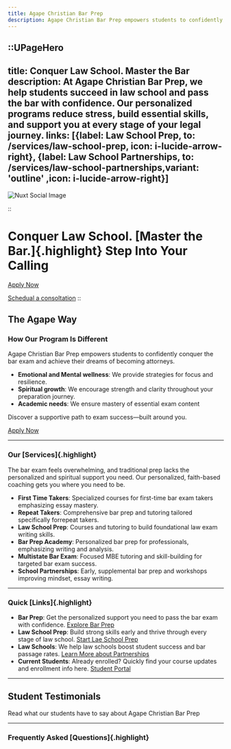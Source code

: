 ```yaml
---
title: Agape Christian Bar Prep
description: Agape Christian Bar Prep empowers students to confidently conquer the bar exam and achieve their dreams of becoming attorneys.
---
```


::UPageHero
---

title: Conquer Law School. Master the Bar
description: At Agape Christian Bar Prep, we help students succeed in law school and pass the bar with confidence. Our personalized programs reduce stress, build essential skills, and support you at every stage of your legal journey.
links: [{label: Law School Prep, to: /services/law-school-prep, icon: i-lucide-arrow-right}, {label: Law School Partnerships, to: /services/law-school-partnerships,variant: 'outline' ,icon: i-lucide-arrow-right}]
---

![Nuxt Social Image](https://nuxt.com/new-social.jpg)

::

# Conquer Law School. [Master the Bar.]{.highlight} Step Into Your Calling

[Apply Now](/apply)

[Schedual a consoltation](/apply)
::

## The Agape Way

### How Our Program Is Different

Agape Christian Bar Prep empowers students to confidently conquer the bar exam and achieve their dreams of becoming attorneys.

- **Emotional and Mental wellness**: We provide strategies for focus and resilience.
- **Spiritual growth**: We encourage strength and clarity throughout your preparation journey.
- **Academic needs**: We ensure mastery of essential exam content

Discover a supportive path to exam success—built around you.

[Apply Now](/apply)

---

### Our [Services]{.highlight}

The bar exam feels overwhelming, and traditional prep lacks the personalized and spiritual support you need. Our personalized, faith-based coaching gets you where you need to be.

- **First Time Takers**: Specialized courses for first-time bar exam takers emphasizing essay mastery.
- **Repeat Takers**: Comprehensive bar prep and tutoring tailored specifically forrepeat takers.
- **Law School Prep**: Courses and tutoring to build foundational law exam writing skills.
- **Bar Prep Academy**: Personalized bar prep for professionals, emphasizing writing and analysis.
- **Multistate Bar Exam**: Focused MBE tutoring and skill-building for targeted bar exam success.
- **School Partnerships**: Early, supplemental bar prep and workshops improving mindset, essay writing.

---

### Quick [Links]{.highlight}

- **Bar Prep**: Get the personalized support you need to pass the bar exam with confidence. [Explore Bar Prep](/services/)
- **Law School Prep**: Build strong skills early and thrive through every stage of law school. [Start Lae School Prep](/services/law-school-prep)
- **Law Schools**: We help law schools boost student success and bar passage rates. [Learn More about Partnerships](/services/law-school-partnerships)
- **Current Students**: Already enrolled? Quickly find your course updates and enrollment info here. [Student Portal](/student-portal)

---

## Student Testimonials

Read what our students have to say about Agape Christian Bar Prep

---

### Frequently Asked [Questions]{.highlight}
